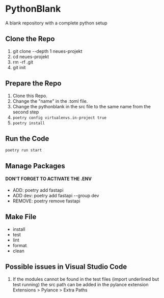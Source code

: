 # PythonBlank
A blank repository with a complete python setup 

## Clone the Repo
1. git clone --depth 1 <repo-url> neues-projekt
2. cd neues-projekt
3. rm -rf .git
4. git init

## Prepare the Repo
1. Clone this Repo.
2. Change the "name" in the .toml file.
3. Change the pythonblank in the src file to the same name from the second step
4. ```poetry config virtualenvs.in-project true```
5. ```poetry install``` 

## Run the Code
```poetry run start```

## Manage Packages
#### DON'T FORGET TO ACTIVATE THE .ENV
- ADD: poetry add fastapi
- ADD dev: poetry add fastapi --group dev
- REMOVE: poetry remove fastapi

## Make File
- install 
- test
- lint
- format
- clean

## Possible issues in Visual Studio Code
1. If the modules cannot be found in the test files (import underlined but test running) the src path can be added in the pylance extension Extensions > Pylance > Extra Paths